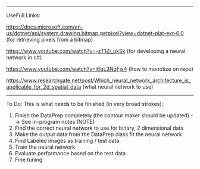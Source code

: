 -----------------------------------------------------------------------------------------------------------------------------------------


UseFull Links:

https://docs.microsoft.com/en-us/dotnet/api/system.drawing.bitmap.getpixel?view=dotnet-plat-ext-6.0       (for retrieving pixels from a bitmap)

https://www.youtube.com/watch?v=-zT1Zi_ukSk                                                               (for developing a neural network in c#)

https://www.youtube.com/watch?v=i6qL3NqFjs4                                                               (how to monotize on repo)

https://www.researchgate.net/post/Which_neural_network_architecture_is_applicable_for_2d_spatial_data     (what neural network to use)


-----------------------------------------------------------------------------------------------------------------------------------------

To Do:
This is what needs to be finished (in very broad strokes):


1. Finish the DataPrep completely (the contour maker should be updated) --> See in-program notes (NOTE)
2. Find the correct neural network to use for binary, 2 dimensional data
3. Make the output data from the DataPrep class fit the neural network
4. Find Labeled images as training / test data
5. Train the neural network
6. Evaluate performance based on the test data
7. Fine tuning
